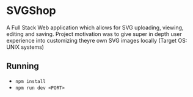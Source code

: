 # SVGShop
A Full Stack Web application which allows for SVG uploading, viewing, editing and saving. Project motivation was to give super in depth user experience into customizing theyre own SVG images locally (Target OS: UNIX systems)
## Running
- `npm install`
- `npm run dev <PORT>`
